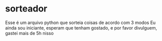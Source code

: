 # sorteador
Esse é um arquivo python que sorteia coisas de acordo com 3 modos
Eu ainda sou iniciante, esperam que tenham gostado, e por favor divulguem, gastei mais de 5h nisso
